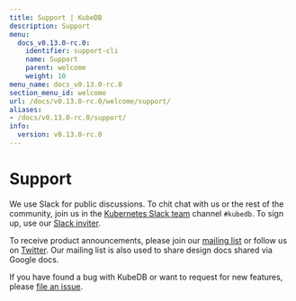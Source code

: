 ```yaml
---
title: Support | KubeDB
description: Support
menu:
  docs_v0.13.0-rc.0:
    identifier: support-cli
    name: Support
    parent: welcome
    weight: 10
menu_name: docs_v0.13.0-rc.0
section_menu_id: welcome
url: /docs/v0.13.0-rc.0/welcome/support/
aliases:
- /docs/v0.13.0-rc.0/support/
info:
  version: v0.13.0-rc.0
---
```


# Support

We use Slack for public discussions. To chit chat with us or the rest of the community, join us in the [Kubernetes Slack team](https://kubernetes.slack.com/messages/C8149MREV/) channel `#kubedb`. To sign up, use our [Slack inviter](http://slack.kubernetes.io/).

To receive product announcements, please join our [mailing list](https://groups.google.com/forum/#!forum/kubedb) or follow us on [Twitter](https://twitter.com/KubeDB). Our mailing list is also used to share design docs shared via Google docs.

If you have found a bug with KubeDB or want to request for new features, please [file an issue](https://github.com/kubedb/project/issues/new).
